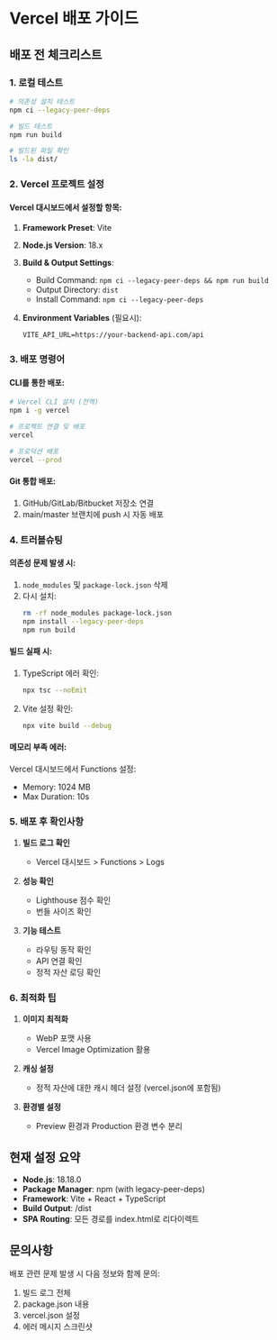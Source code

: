 # Vercel 배포 가이드

## 배포 전 체크리스트

### 1. 로컬 테스트
```bash
# 의존성 설치 테스트
npm ci --legacy-peer-deps

# 빌드 테스트
npm run build

# 빌드된 파일 확인
ls -la dist/
```

### 2. Vercel 프로젝트 설정

#### Vercel 대시보드에서 설정할 항목:

1. **Framework Preset**: Vite
2. **Node.js Version**: 18.x
3. **Build & Output Settings**:
   - Build Command: `npm ci --legacy-peer-deps && npm run build`
   - Output Directory: `dist`
   - Install Command: `npm ci --legacy-peer-deps`

4. **Environment Variables** (필요시):
   ```
   VITE_API_URL=https://your-backend-api.com/api
   ```

### 3. 배포 명령어

#### CLI를 통한 배포:
```bash
# Vercel CLI 설치 (전역)
npm i -g vercel

# 프로젝트 연결 및 배포
vercel

# 프로덕션 배포
vercel --prod
```

#### Git 통합 배포:
1. GitHub/GitLab/Bitbucket 저장소 연결
2. main/master 브랜치에 push 시 자동 배포

### 4. 트러블슈팅

#### 의존성 문제 발생 시:
1. `node_modules` 및 `package-lock.json` 삭제
2. 다시 설치:
   ```bash
   rm -rf node_modules package-lock.json
   npm install --legacy-peer-deps
   npm run build
   ```

#### 빌드 실패 시:
1. TypeScript 에러 확인:
   ```bash
   npx tsc --noEmit
   ```

2. Vite 설정 확인:
   ```bash
   npx vite build --debug
   ```

#### 메모리 부족 에러:
Vercel 대시보드에서 Functions 설정:
- Memory: 1024 MB
- Max Duration: 10s

### 5. 배포 후 확인사항

1. **빌드 로그 확인**
   - Vercel 대시보드 > Functions > Logs

2. **성능 확인**
   - Lighthouse 점수 확인
   - 번들 사이즈 확인

3. **기능 테스트**
   - 라우팅 동작 확인
   - API 연결 확인
   - 정적 자산 로딩 확인

### 6. 최적화 팁

1. **이미지 최적화**
   - WebP 포맷 사용
   - Vercel Image Optimization 활용

2. **캐싱 설정**
   - 정적 자산에 대한 캐시 헤더 설정 (vercel.json에 포함됨)

3. **환경별 설정**
   - Preview 환경과 Production 환경 변수 분리

## 현재 설정 요약

- **Node.js**: 18.18.0
- **Package Manager**: npm (with legacy-peer-deps)
- **Framework**: Vite + React + TypeScript
- **Build Output**: /dist
- **SPA Routing**: 모든 경로를 index.html로 리다이렉트

## 문의사항

배포 관련 문제 발생 시 다음 정보와 함께 문의:
1. 빌드 로그 전체
2. package.json 내용
3. vercel.json 설정
4. 에러 메시지 스크린샷
